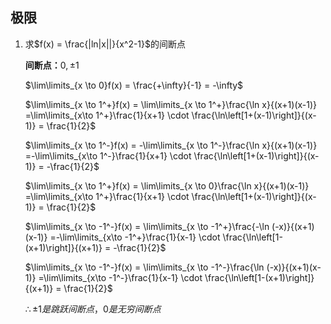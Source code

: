 

## 极限

1.   求$f(x) = \frac{|ln|x||}{x^2-1}$的间断点

     **间断点：**$0, \pm1$

     $\lim\limits_{x \to 0}f(x) = \frac{+\infty}{-1} = -\infty$

     $\lim\limits_{x \to 1^+}f(x) = \lim\limits_{x \to 1^+}\frac{\ln x}{(x+1)(x-1)} =\lim\limits_{x\to 1^+}\frac{1}{x+1} \cdot \frac{\ln\left[1+(x-1)\right]}{(x-1)} = \frac{1}{2}$

     $\lim\limits_{x \to 1^-}f(x) = -\lim\limits_{x \to 1^-}\frac{\ln x}{(x+1)(x-1)} =-\lim\limits_{x\to 1^-}\frac{1}{x+1} \cdot \frac{\ln\left[1+(x-1)\right]}{(x-1)} = -\frac{1}{2}$

     $\lim\limits_{x \to 1^+}f(x) = \lim\limits_{x \to 0}\frac{\ln x}{(x+1)(x-1)} =\lim\limits_{x\to 1^+}\frac{1}{x+1} \cdot \frac{\ln\left[1+(x-1)\right]}{(x-1)} = \frac{1}{2}$

     $\lim\limits_{x \to -1^-}f(x) = \lim\limits_{x \to -1^+}\frac{-\ln (-x)}{(x+1)(x-1)} =-\lim\limits_{x\to -1^+}\frac{1}{x-1} \cdot \frac{\ln\left[1-(x+1)\right]}{(x+1)} = -\frac{1}{2}$

     $\lim\limits_{x \to -1^-}f(x) = \lim\limits_{x \to -1^-}\frac{\ln (-x)}{(x+1)(x-1)} =\lim\limits_{x\to -1^-}\frac{1}{x-1} \cdot \frac{\ln\left[1-(x+1)\right]}{(x+1)} = \frac{1}{2}$

     $\therefore \pm1是跳跃间断点，0是无穷间断点$
